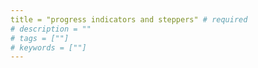 ```yaml
---
title = "progress indicators and steppers" # required 
# description = ""
# tags = [""]
# keywords = [""]
---
```

